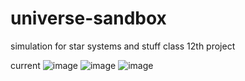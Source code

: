# universe-sandbox

simulation for star systems and stuff
class 12th project

current
![image](https://user-images.githubusercontent.com/110682161/209441385-e3856669-1b66-4815-b595-6cfdb00d43bd.png)
![image](https://user-images.githubusercontent.com/110682161/209441396-eaff1bf9-c091-4b49-8cdb-68e40b75cce9.png)
![image](https://user-images.githubusercontent.com/110682161/209477815-b45dd865-14e5-422c-bdea-754917ed8b03.png)

